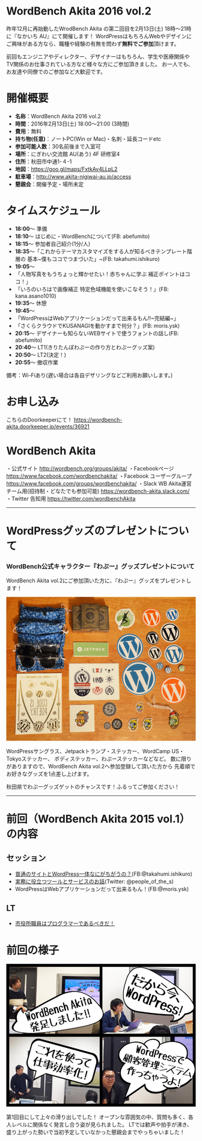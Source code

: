 # WordBench Akita 2016 vol.2

昨年12月に再始動したWrodBench Akita の第二回目を2月13日(土) 18時〜21時に『なかいち AU』にて開催します！
WordPressはもちろんWebやデザインにご興味がある方なら、職種や経験の有無を問わず**無料でご参加**頂けます。

前回もエンジニアやディレクター、デザイナーはもちろん、学生や医療関係やTV関係のお仕事されている方など様々な方にご参加頂きました。
お一人でも、お友達や同僚でのご参加など大歓迎です。

# 開催概要
* **名称**：WordBench Akita 2016 vol.2
* **時間**：2016年2月13日(土) 18:00～21:00 (3時間)
* **費用**：無料
* **持ち物(任意)**：ノートPC(Win or Mac)・名刺・延長コードetc
* **参加可能人数**：30名前後まで入室可
* **場所**：にぎわい交流館 AU(あう) 4F 研修室4
* **住所**：秋田市中通1-４-1
* **地図**：https://goo.gl/maps/FxtkAv4LLpL2
* **駐車場**：http://www.akita-nigiwai-au.jp/access
* **懇親会**：開催予定・場所未定

# タイムスケジュール
* **18:00**〜 準備
* **18:10**〜 はじめに・WordBenchについて(FB: abefumito)
* **18:15**〜 参加者自己紹介(1分/人)
* **18:35**〜「これからテーマカスタマイズをする人が知るべきテンプレート階層の  基本~僕もココでつまづいた」~(FB: takahumi.ishikuro)
* **19:05**〜 
 * 「人物写真をもうちょっと輝かせたい！赤ちゃんに学ぶ 補正ポイントはココ！」
 * 「いろのいろはで画像補正 特定色域機能を使いこなそう！」(FB: kana.asano1010)
* **19:35**〜 休憩
* **19:45**〜
 * 「WordPressはWebアプリケーションだって出来るもん!!~完結編~」
 * 「さくらクラウドでKUSANAGIを動かすまで何分？」(FB: moris.ysk)
* **20:15**〜 デザイナーも知らないWEBサイトで使うフォントの話し(FB: abefumito)
* **20:40**〜 LT1(きりたんぽわぷーの作り方とわぷーグッズ案)
* **20:50**〜 LT2(決定！) 
* **20:55**〜 撤収作業

備考：Wi-Fiあり(遅い場合は各自デザリングなどご利用お願いします。)

# お申し込み
こちらのDoorkeeperにて！
https://wordbench-akita.doorkeeper.jp/events/36921

# WordBench Akita
・公式サイト
http://wordbench.org/groups/akita/
・Facebookページ
https://www.facebook.com/wordbenchakita/
・Facebook ユーザーグループ
https://www.facebook.com/groups/wordbenchakita/
・Slack WB Akita運営チーム用(招待制・どなたでも参加可能)
https://wordbench-akita.slack.com/
・Twitter 告知用
https://twitter.com/wordbenchAkita

---

# WordPressグッズのプレゼントについて

### WordBench公式キャラクター『わぷー』グッズプレゼントについて
WordBench Akita vol.2にご参加頂いた方に、『わぷー』グッズをプレゼントします！

![グッズ](https://raw.githubusercontent.com/WordBench-Akita/event-data/master/common/goods/wordbench_goods_2016_1200px.jpg)

WordPressサングラス、Jetpackトランプ・ステッカー、WordCamp US・Tokyoステッカー、
ボディステッカー、わぷーステッカーなどなど。
数に限りがありますので、WordBench Akita vol.2へ参加登録して頂いた方から
先着順でお好きなグッズを1点差し上げます。

秋田県でわぷーグッズゲットのチャンスです！ふるってご参加ください！

---

# 前回（WordBench Akita 2015 vol.1）の内容

## セッション
* [普通のサイトとWordPress一体なにがちがうの？]()(FB:@takahumi.ishikuro)
* [実務に役立つツールとサービスのお話](http://www.slideshare.net/ToshikiSato/ss-56300120)(Twitter: @people_of_the_s)
* WordPressはWebアプリケーションだって出来るもん！(FB:@moris.ysk)

## LT
* [市役所職員はプログラマーであるべきだ！ ](https://www.slideshare.net/secret/qg0typx73VRXTR)

# 前回の様子

![前回の様子](https://raw.githubusercontent.com/WordBench-Akita/event-data/master/event/vol.2/image/zenkai-800.jpg)

第1回目にして上々の滑り出しでした！
オープンな雰囲気の中、質問も多く、各人レベルに関係なく発言し合う姿が見られました。
LTでは歓声や拍手が沸き、盛り上がった勢いで当初予定していなかった懇親会までやっちゃいました！
